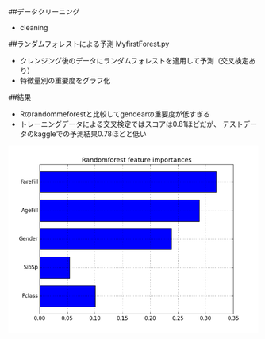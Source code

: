 ##データクリーニング
- cleaning  

##ランダムフォレストによる予測
MyfirstForest.py
- クレンジング後のデータにランダムフォレストを適用して予測（交叉検定あり）
- 特徴量別の重要度をグラフ化  

##結果
- Rのrandommeforestと比較してgendearの重要度が低すぎる
- トレーニングデータによる交叉検定ではスコアは0.81ほどだが、
テストデータのkaggleでの予測結果0.78ほどと低い

![alt text](forest_result/feature_importances.png)
